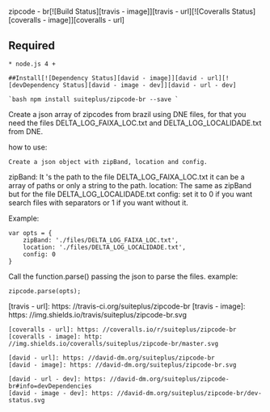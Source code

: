 #
zipcode - br[![Build Status][travis - image]][travis - url][![Coveralls Status][coveralls - image]][coveralls - url]


## Required
    * node.js 4 +

    ##Install[![Dependency Status][david - image]][david - url][![devDependency Status][david - image - dev]][david - url - dev]
``
`bash
    npm install suiteplus/zipcode-br --save
`
``


Create a json array of zipcodes from brazil using DNE files,
for that you need the files DELTA_LOG_FAIXA_LOC.txt and DELTA_LOG_LOCALIDADE.txt from DNE.

how to use:

    Create a json object with zipBand, location and config.

zipBand: It 's the path to the file DELTA_LOG_FAIXA_LOC.txt it can be a array of paths or only a string to the path.
location: The same as zipBand but
for the file DELTA_LOG_LOCALIDADE.txt
config: set it to 0
if you want search files with separators or 1
if you want without it.

Example:

    var opts = {
        zipBand: './files/DELTA_LOG_FAIXA_LOC.txt',
        location: './files/DELTA_LOG_LOCALIDADE.txt',
        config: 0
    }

Call the
function.parse() passing the json to parse the files.
example:

    zipcode.parse(opts);







[travis - url]: https: //travis-ci.org/suiteplus/zipcode-br
    [travis - image]: https: //img.shields.io/travis/suiteplus/zipcode-br.svg

    [coveralls - url]: https: //coveralls.io/r/suiteplus/zipcode-br
    [coveralls - image]: http: //img.shields.io/coveralls/suiteplus/zipcode-br/master.svg

    [david - url]: https: //david-dm.org/suiteplus/zipcode-br
    [david - image]: https: //david-dm.org/suiteplus/zipcode-br.svg

    [david - url - dev]: https: //david-dm.org/suiteplus/zipcode-br#info=devDependencies
    [david - image - dev]: https: //david-dm.org/suiteplus/zipcode-br/dev-status.svg

